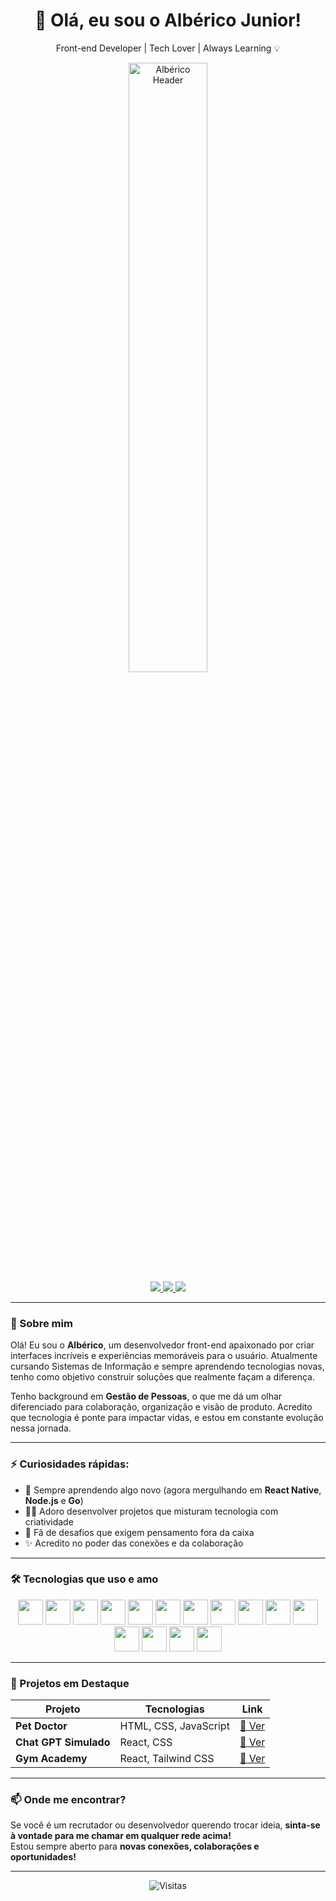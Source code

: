 
<h1 align="center">🚀 Olá, eu sou o Albérico Junior!</h1>
<p align="center">Front-end Developer | Tech Lover | Always Learning 💡</p>

<div align="center">
  <img src="https://i.postimg.cc/TP2DXFyP/alberico-jr-dev.png" width="50%" alt="Albérico Header" />
</div>

<div align="center">
  <a href="https://www.linkedin.com/in/alberico-junior/" target="_blank">
    <img src="https://img.shields.io/badge/LinkedIn-%230077B5.svg?style=for-the-badge&logo=linkedin&logoColor=white" />
  </a>
  <a href="https://github.com/AlbericoJr" target="_blank">
    <img src="https://img.shields.io/badge/GitHub-%23181717.svg?style=for-the-badge&logo=github&logoColor=white" />
  </a>
  <a href="https://medium.com/@albericoJr" target="_blank">
    <img src="https://img.shields.io/badge/Medium-%2312100E.svg?style=for-the-badge&logo=medium&logoColor=white" />
  </a>
</div>

---

### 🧠 Sobre mim

Olá! Eu sou o **Albérico**, um desenvolvedor front-end apaixonado por criar interfaces incríveis e experiências memoráveis para o usuário. Atualmente cursando Sistemas de Informação e sempre aprendendo tecnologias novas, tenho como objetivo construir soluções que realmente façam a diferença.

Tenho background em **Gestão de Pessoas**, o que me dá um olhar diferenciado para colaboração, organização e visão de produto. Acredito que tecnologia é ponte para impactar vidas, e estou em constante evolução nessa jornada.

---

### ⚡ Curiosidades rápidas:

- 🌱 Sempre aprendendo algo novo (agora mergulhando em **React Native**, **Node.js** e **Go**)
- 👨‍💻 Adoro desenvolver projetos que misturam tecnologia com criatividade
- 🧩 Fã de desafios que exigem pensamento fora da caixa
- ✨ Acredito no poder das conexões e da colaboração

---

### 🛠️ Tecnologias que uso e amo

<div align="center">
  <img src="https://profilinator.rishav.dev/skills-assets/html5-original-wordmark.svg" height="40" />
  <img src="https://profilinator.rishav.dev/skills-assets/css3-original-wordmark.svg" height="40" />
  <img src="https://profilinator.rishav.dev/skills-assets/javascript-original.svg" height="40" />
  <img src="https://profilinator.rishav.dev/skills-assets/typescript-original.svg" height="40" />
  <img src="https://profilinator.rishav.dev/skills-assets/react-original-wordmark.svg" height="40" />
  <img src="https://static-00.iconduck.com/assets.00/sdk-react-native-icon-512x490-ynyk8t4w.png" height="40" />
  <img src="https://cdn.icon-icons.com/icons2/2415/PNG/512/nodejs_plain_logo_icon_146409.png" height="40" />
  <img src="https://static-00.iconduck.com/assets.00/nextjs-icon-512x512-y563b8iq.png" height="40" />
  <img src="https://go.dev/blog/go-brand/Go-Logo/PNG/Go-Logo_Blue.png" height="40" />
  <img src="https://uxwing.com/wp-content/themes/uxwing/download/brands-and-social-media/aws-icon.png" height="40" />
  <img src="https://profilinator.rishav.dev/skills-assets/bootstrap-plain.svg" height="40" />
  <img src="https://profilinator.rishav.dev/skills-assets/tailwindcss.svg" height="40" />
  <img src="https://profilinator.rishav.dev/skills-assets/sass-original.svg" height="40" />
  <img src="https://profilinator.rishav.dev/skills-assets/git-scm-icon.svg" height="40" />
  <img src="https://profilinator.rishav.dev/skills-assets/figma-icon.svg" height="40" />
</div>

---

### 📌 Projetos em Destaque

| Projeto | Tecnologias | Link |
|--------|-------------|------|
| **Pet Doctor** | HTML, CSS, JavaScript | [🔗 Ver](https://albericojr.github.io/Pet_Doctor/) |
| **Chat GPT Simulado** | React, CSS | [🔗 Ver](https://hilarious-tartufo-d8cc6d.netlify.app/) |
| **Gym Academy** | React, Tailwind CSS | [🔗 Ver](https://gym-academia.vercel.app/) |

---

### 📫 Onde me encontrar?

Se você é um recrutador ou desenvolvedor querendo trocar ideia, **sinta-se à vontade para me chamar em qualquer rede acima!**  
Estou sempre aberto para **novas conexões, colaborações e oportunidades!**

---

<div align="center">
  
![Visitas](https://komarev.com/ghpvc/?username=AlbericoJr&label=Visualizações%20no%20perfil&color=0e75b6&style=flat)

</div>

